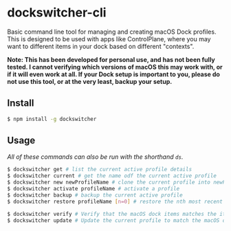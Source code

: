 # dockswitcher-cli

Basic command line tool for managing and creating macOS Dock profiles. This is designed to be used with apps
like ControlPlane, where you may want to different items in your dock based on different "contexts".

**Note: This has been developed for personal use, and has not been fully tested. I cannot verifying which versions
of macOS this may work with, or if it will even work at all. If your Dock setup is important to you, please do not use
this tool, or at the very least, backup your setup.**

## Install

```bash
$ npm install -g dockswitcher 
```

## Usage

*All of these commands can also be run with the shorthand `ds`.*

```bash
$ dockswitcher get # list the current active profile details
$ dockswitcher current # get the name odf the current active profile
$ dockswitcher new newProfileName # clone the current profile into newProfileName. THIS DOES NOT ACTIVATE THE PROFILE
$ dockswitcher activate profileName # activate a profile
$ dockswitcher backup # backup the current active profile 
$ dockswitcher restore profileName [n=0] # restore the nth most recent profile backup

$ dockswitcher verify # Verify that the macOS dock items matches the items specified in the active profile – mostly used for internal testing
$ dockswitcher update # Update the current profile to match the macOS dock items – mostly used for internal testing
```
